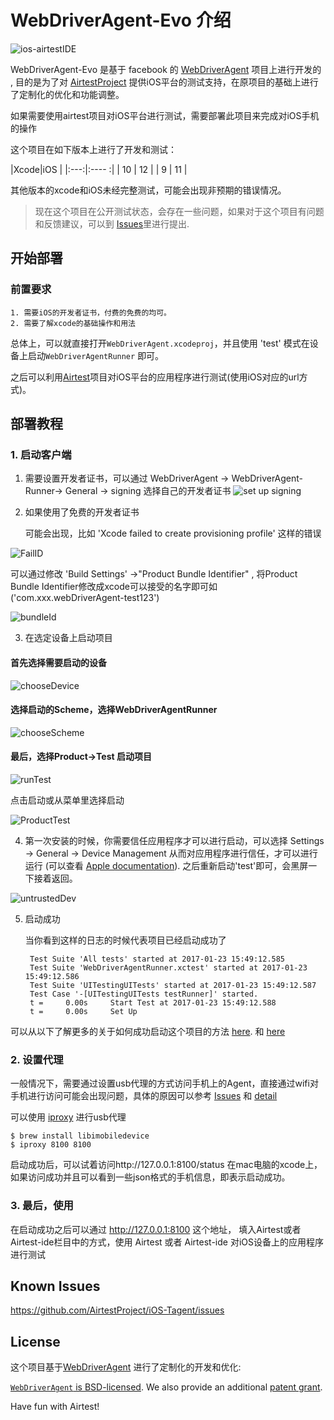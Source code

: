 # WebDriverAgent-Evo 介绍

![ios-airtestIDE](/IntroductionPhoto/ios-airtestIDE.gif "ios-airtestIDE")

WebDriverAgent-Evo 是基于 facebook 的 [WebDriverAgent](https://github.com/facebook/WebDriverAgent) 项目上进行开发的 , 目的是为了对 [AirtestProject](http://airtest.netease.com/) 提供iOS平台的测试支持，在原项目的基础上进行了定制化的优化和功能调整。

如果需要使用airtest项目对iOS平台进行测试，需要部署此项目来完成对iOS手机的操作

这个项目在如下版本上进行了开发和测试：

|Xcode|iOS |
|:---:|:---- :|
| 10 | 12 |
| 9  | 11 |

其他版本的xcode和iOS未经完整测试，可能会出现非预期的错误情况。


>现在这个项目在公开测试状态，会存在一些问题，如果对于这个项目有问题和反馈建议，可以到 [Issues](https://github.com/AirtestProject/iOS-Tagent/issues)里进行提出.


## 开始部署

### 前置要求
    1. 需要iOS的开发者证书，付费的免费的均可。
    2. 需要了解xcode的基础操作和用法

总体上，可以就直接打开`WebDriverAgent.xcodeproj`，并且使用 'test' 模式在设备上启动`WebDriverAgentRunner` 即可。

之后可以利用[Airtest](http://airtest.netease.com/)项目对iOS平台的应用程序进行测试(使用iOS对应的url方式)。


## 部署教程

### 1. 启动客户端

1. 需要设置开发者证书，可以通过  WebDriverAgent -> WebDriverAgent-Runner-> General -> signing 选择自己的开发者证书
![set up signing](/IntroductionPhoto/signing.png "set up signing")


2. 如果使用了免费的开发者证书

    可能会出现，比如 'Xcode failed to create provisioning profile' 这样的错误

![FailID](/IntroductionPhoto/FailID.png "set up id Fail")

可以通过修改 'Build Settings' ->"Product Bundle Identifier" , 将Product Bundle Identifier修改成xcode可以接受的名字即可如('com.xxx.webDriverAgent-test123')

![bundleId](/IntroductionPhoto/bundleId.png "set up bundleId")

3. 在选定设备上启动项目

#### 首先选择需要启动的设备

![chooseDevice](/IntroductionPhoto/chooseDevice.png "chooseDevice")

#### 选择启动的Scheme，选择WebDriverAgentRunner

![chooseScheme](/IntroductionPhoto/chooseScheme.png "chooseScheme")

#### 最后，选择Product->Test 启动项目
![runTest](/IntroductionPhoto/runTest.png "runTest")

点击启动或从菜单里选择启动

![ProductTest](/IntroductionPhoto/ProductTest.jpg "ProductTest")


4. 第一次安装的时候，你需要信任应用程序才可以进行启动，可以选择 Settings -> General -> Device Management 从而对应用程序进行信任，才可以进行运行 (可以查看 [Apple documentation](https://support.apple.com/en-us/HT204460)). 之后重新启动'test'即可，会黑屏一下接着返回。

![untrustedDev](/IntroductionPhoto/untrustedDev.png "untrustedDev")

5. 启动成功

    当你看到这样的日志的时候代表项目已经启动成功了

        Test Suite 'All tests' started at 2017-01-23 15:49:12.585
        Test Suite 'WebDriverAgentRunner.xctest' started at 2017-01-23 15:49:12.586
        Test Suite 'UITestingUITests' started at 2017-01-23 15:49:12.587
        Test Case '-[UITestingUITests testRunner]' started.
        t =     0.00s     Start Test at 2017-01-23 15:49:12.588
        t =     0.00s     Set Up


可以从以下了解更多的关于如何成功启动这个项目的方法 [here](https://github.com/facebook/WebDriverAgent/wiki/Starting-WebDriverAgent).
和 [here](https://github.com/appium/appium/blob/master/docs/en/drivers/ios-xcuitest-real-devices.md)

### 2. 设置代理
一般情况下，需要通过设置usb代理的方式访问手机上的Agent，直接通过wifi对手机进行访问可能会出现问题，具体的原因可以参考 [Issues](https://github.com/facebook/WebDriverAgent/wiki/Common-Issues) 和 [detail](https://github.com/facebook/WebDriverAgent/issues/288)

可以使用 [iproxy](https://github.com/libimobiledevice/libimobiledevice) 进行usb代理

    $ brew install libimobiledevice
    $ iproxy 8100 8100

启动成功后，可以试着访问http://127.0.0.1:8100/status 在mac电脑的xcode上，如果访问成功并且可以看到一些json格式的手机信息，即表示启动成功。


### 3. 最后，使用
在启动成功之后可以通过 http://127.0.0.1:8100 这个地址， 填入Airtest或者Airtest-ide栏目中的方式，使用 Airtest 或者 Airtest-ide 对iOS设备上的应用程序进行测试

## Known Issues

https://github.com/AirtestProject/iOS-Tagent/issues

## License
这个项目基于[WebDriverAgent](https://github.com/facebook/WebDriverAgent) 进行了定制化的开发和优化:


[`WebDriverAgent` is BSD-licensed](LICENSE). We also provide an additional [patent grant](PATENTS).


Have fun with Airtest!
